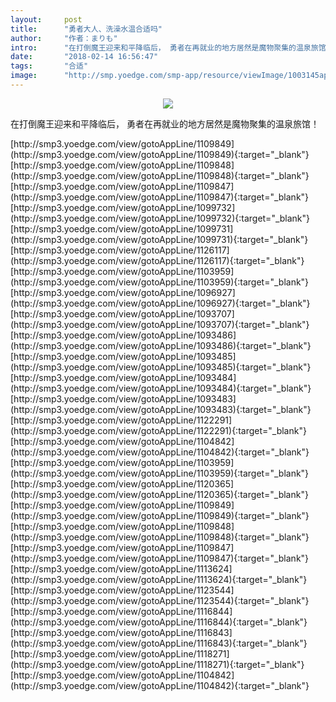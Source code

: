 ```yaml
---
layout:     post
title:      "勇者大人、洗澡水温合适吗"
author:     "作者：まりも"
intro:      "在打倒魔王迎来和平降临后， 勇者在再就业的地方居然是魔物聚集的温泉旅馆！"
date:       "2018-02-14 16:56:47"
tags:       "合适"
image:      "http://smp.yoedge.com/smp-app/resource/viewImage/1003145appline.png"
---
```

<div style="text-align: center">
<p><img src="http://smp.yoedge.com/smp-app/resource/viewImage/1003145appline.png"/></p>
</div>
<p class="post-meta">
<span>在打倒魔王迎来和平降临后， 勇者在再就业的地方居然是魔物聚集的温泉旅馆！</span>
</p>
[http://smp3.yoedge.com/view/gotoAppLine/1109849](http://smp3.yoedge.com/view/gotoAppLine/1109849){:target="_blank"}
[http://smp3.yoedge.com/view/gotoAppLine/1109848](http://smp3.yoedge.com/view/gotoAppLine/1109848){:target="_blank"}
[http://smp3.yoedge.com/view/gotoAppLine/1109847](http://smp3.yoedge.com/view/gotoAppLine/1109847){:target="_blank"}
[http://smp3.yoedge.com/view/gotoAppLine/1099732](http://smp3.yoedge.com/view/gotoAppLine/1099732){:target="_blank"}
[http://smp3.yoedge.com/view/gotoAppLine/1099731](http://smp3.yoedge.com/view/gotoAppLine/1099731){:target="_blank"}
[http://smp3.yoedge.com/view/gotoAppLine/1126117](http://smp3.yoedge.com/view/gotoAppLine/1126117){:target="_blank"}
[http://smp3.yoedge.com/view/gotoAppLine/1103959](http://smp3.yoedge.com/view/gotoAppLine/1103959){:target="_blank"}
[http://smp3.yoedge.com/view/gotoAppLine/1096927](http://smp3.yoedge.com/view/gotoAppLine/1096927){:target="_blank"}
[http://smp3.yoedge.com/view/gotoAppLine/1093707](http://smp3.yoedge.com/view/gotoAppLine/1093707){:target="_blank"}
[http://smp3.yoedge.com/view/gotoAppLine/1093486](http://smp3.yoedge.com/view/gotoAppLine/1093486){:target="_blank"}
[http://smp3.yoedge.com/view/gotoAppLine/1093485](http://smp3.yoedge.com/view/gotoAppLine/1093485){:target="_blank"}
[http://smp3.yoedge.com/view/gotoAppLine/1093484](http://smp3.yoedge.com/view/gotoAppLine/1093484){:target="_blank"}
[http://smp3.yoedge.com/view/gotoAppLine/1093483](http://smp3.yoedge.com/view/gotoAppLine/1093483){:target="_blank"}
[http://smp3.yoedge.com/view/gotoAppLine/1122291](http://smp3.yoedge.com/view/gotoAppLine/1122291){:target="_blank"}
[http://smp3.yoedge.com/view/gotoAppLine/1104842](http://smp3.yoedge.com/view/gotoAppLine/1104842){:target="_blank"}
[http://smp3.yoedge.com/view/gotoAppLine/1103959](http://smp3.yoedge.com/view/gotoAppLine/1103959){:target="_blank"}
[http://smp3.yoedge.com/view/gotoAppLine/1120365](http://smp3.yoedge.com/view/gotoAppLine/1120365){:target="_blank"}
[http://smp3.yoedge.com/view/gotoAppLine/1109849](http://smp3.yoedge.com/view/gotoAppLine/1109849){:target="_blank"}
[http://smp3.yoedge.com/view/gotoAppLine/1109848](http://smp3.yoedge.com/view/gotoAppLine/1109848){:target="_blank"}
[http://smp3.yoedge.com/view/gotoAppLine/1109847](http://smp3.yoedge.com/view/gotoAppLine/1109847){:target="_blank"}
[http://smp3.yoedge.com/view/gotoAppLine/1113624](http://smp3.yoedge.com/view/gotoAppLine/1113624){:target="_blank"}
[http://smp3.yoedge.com/view/gotoAppLine/1123544](http://smp3.yoedge.com/view/gotoAppLine/1123544){:target="_blank"}
[http://smp3.yoedge.com/view/gotoAppLine/1116844](http://smp3.yoedge.com/view/gotoAppLine/1116844){:target="_blank"}
[http://smp3.yoedge.com/view/gotoAppLine/1116843](http://smp3.yoedge.com/view/gotoAppLine/1116843){:target="_blank"}
[http://smp3.yoedge.com/view/gotoAppLine/1118271](http://smp3.yoedge.com/view/gotoAppLine/1118271){:target="_blank"}
[http://smp3.yoedge.com/view/gotoAppLine/1104842](http://smp3.yoedge.com/view/gotoAppLine/1104842){:target="_blank"}


